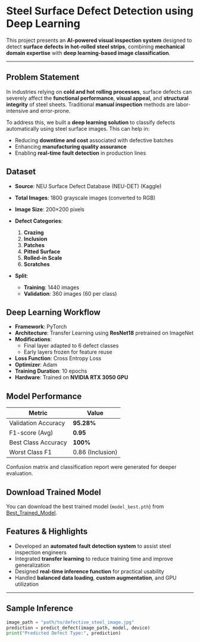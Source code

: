 # Steel Surface Defect Detection using Deep Learning

This project presents an **AI-powered visual inspection system** designed to detect **surface defects in hot-rolled steel strips**, combining **mechanical domain expertise** with **deep learning-based image classification**.

---

## Problem Statement

In industries relying on **cold and hot rolling processes**, surface defects can severely affect the **functional performance**, **visual appeal**, and **structural integrity** of steel sheets. Traditional **manual inspection** methods are labor-intensive and error-prone.

To address this, we built a **deep learning solution** to classify defects automatically using steel surface images. This can help in:

- Reducing **downtime and cost** associated with defective batches  
- Enhancing **manufacturing quality assurance**  
- Enabling **real-time fault detection** in production lines

## Dataset

- **Source**: NEU Surface Defect Database (NEU-DET) (Kaggle)
- **Total Images**: 1800 grayscale images (converted to RGB)
- **Image Size**: 200×200 pixels
- **Defect Categories**:
  1. **Crazing**
  2. **Inclusion**
  3. **Patches**
  4. **Pitted Surface**
  5. **Rolled-in Scale**
  6. **Scratches**

- **Split**:
  - **Training**: 1440 images  
  - **Validation**: 360 images (60 per class)

## Deep Learning Workflow

- **Framework**: PyTorch  
- **Architecture**: Transfer Learning using **ResNet18** pretrained on ImageNet  
- **Modifications**:
  - Final layer adapted to 6 defect classes  
  - Early layers frozen for feature reuse  
- **Loss Function**: Cross Entropy Loss  
- **Optimizer**: Adam  
- **Training Duration**: 10 epochs  
- **Hardware**: Trained on **NVIDIA RTX 3050 GPU**


## Model Performance

| Metric              | Value        |
|---------------------|--------------|
| Validation Accuracy | **95.28%**   |
| F1-score (Avg)      | **0.95**     |
| Best Class Accuracy | **100%**     |
| Worst Class F1      | 0.86 (Inclusion) |

Confusion matrix and classification report were generated for deeper evaluation.


## Download Trained Model

You can download the best trained model (`model_best.pth`) from [Best_Trained_Model](https://drive.google.com/file/d/1Ov9tpdU7q8PP6fTKrzbwiaRov0tdRtAh/view?usp=sharing).


## Features & Highlights

- Developed an **automated fault detection system** to assist steel inspection engineers  
- Integrated **transfer learning** to reduce training time and improve generalization  
- Designed **real-time inference function** for practical usability  
- Handled **balanced data loading**, **custom augmentation**, and GPU utilization

---

## Sample Inference

```python
image_path = "path/to/defective_steel_image.jpg"
prediction = predict_defect(image_path, model, device)
print("Predicted Defect Type:", prediction)
